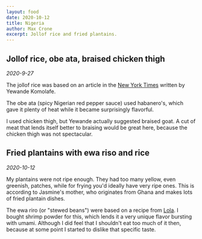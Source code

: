 ```yaml
---
layout: food
date: 2020-10-12
title: Nigeria
author: Max Crone
excerpt: Jollof rice and fried plantains.
---
```

## Jollof rice, obe ata, braised chicken thigh
*2020-9-27*

The jollof rice was based on an article in the [New York Times](https://cooking.nytimes.com/recipes/1020288-jollof-rice) written by Yewande Komolafe.

The obe ata (spicy Nigerian red pepper sauce) used habanero's, which gave it plenty of heat while it became surprisingly flavorful.

I used chicken thigh, but Yewande actually suggested braised goat. A cut of meat that lends itself better to braising would be great here, because the chicken thigh was not spectacular.

## Fried plantains with ewa riso and rice
*2020-10-12*

My plantains were not ripe enough. They had too many yellow, even greenish, patches, while for frying you'd ideally have very ripe ones. This is according to Jasmine's mother, who originates from Ghana and makes lots of fried plantain dishes.

The ewa riro (or "stewed beans") were based on a recipe from [Lola](https://cheflolaskitchen.com/ewa-riro-stewed-beans-2/). I bought shrimp powder for this, which lends it a very unique flavor bursting with umami. Although I did feel that I shouldn't eat too much of it then, because at some point I started to dislike that specific taste.
